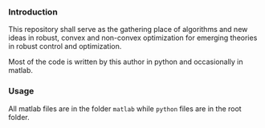 ### Introduction 

This repository shall serve as the gathering place of algorithms and new ideas in robust, convex and non-convex optimization 
for emerging theories in robust control and optimization. 

Most of the code is written by this author in python and occasionally in matlab.

### Usage

All matlab files are in the folder `matlab` while `python` files are in the root folder.
